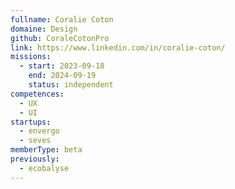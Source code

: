 ```yaml
---
fullname: Coralie Coton
domaine: Design
github: CoraleCotonPro
link: https://www.linkedin.com/in/coralie-coton/
missions:
  - start: 2023-09-18
    end: 2024-09-19
    status: independent
competences:
  - UX
  - UI
startups:
  - envergo
  - seves
memberType: beta
previously:
  - ecobalyse
---
```

